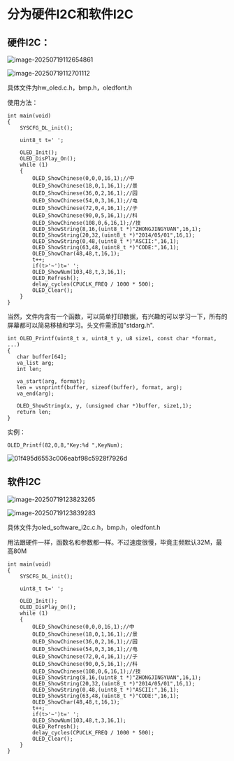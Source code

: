 # 分为硬件I2C和软件I2C

## 硬件I2C：

![image-20250719112654861](./assets/image-20250719112654861.png)

![image-20250719112701112](./assets/image-20250719112701112.png)

具体文件为hw_oled.c.h，bmp.h，oledfont.h

使用方法：

```
int main(void)
{
    SYSCFG_DL_init();

    uint8_t t=' ';

    OLED_Init();
    OLED_DisPlay_On();
    while (1) 
    {
        OLED_ShowChinese(0,0,0,16,1);//中
        OLED_ShowChinese(18,0,1,16,1);//景
        OLED_ShowChinese(36,0,2,16,1);//园
        OLED_ShowChinese(54,0,3,16,1);//电
        OLED_ShowChinese(72,0,4,16,1);//子
        OLED_ShowChinese(90,0,5,16,1);//科
        OLED_ShowChinese(108,0,6,16,1);//技
        OLED_ShowString(8,16,(uint8_t *)"ZHONGJINGYUAN",16,1);
        OLED_ShowString(20,32,(uint8_t *)"2014/05/01",16,1);
        OLED_ShowString(0,48,(uint8_t *)"ASCII:",16,1);  
        OLED_ShowString(63,48,(uint8_t *)"CODE:",16,1);
        OLED_ShowChar(48,48,t,16,1);
        t++;
        if(t>'~')t=' ';
        OLED_ShowNum(103,48,t,3,16,1);
        OLED_Refresh();
        delay_cycles(CPUCLK_FREQ / 1000 * 500);
        OLED_Clear();
    }
}
```

当然，文件内含有一个函数，可以简单打印数据，有兴趣的可以学习一下，所有的屏幕都可以简易移植和学习。头文件需添加"stdarg.h".

```
int OLED_Printf(uint8_t x, uint8_t y, u8 size1, const char *format, ...)
{
   char buffer[64];
   va_list arg;
   int len;

   va_start(arg, format);
   len = vsnprintf(buffer, sizeof(buffer), format, arg);
   va_end(arg);

   OLED_ShowString(x, y, (unsigned char *)buffer, size1,1);
   return len;
}
```

实例：

```
OLED_Printf(82,0,8,"Key:%d ",KeyNum);
```

![01f495d6553c006eabf98c5928f7926d](./assets/01f495d6553c006eabf98c5928f7926d.jpg)

## 软件I2C

![image-20250719123823265](./assets/image-20250719123823265.png)

![image-20250719123839283](./assets/image-20250719123839283.png)

具体文件为oled_software_i2c.c.h，bmp.h，oledfont.h

用法跟硬件一样，函数名和参数都一样。不过速度很慢，毕竟主频默认32M，最高80M

```
int main(void)
{
    SYSCFG_DL_init();

    uint8_t t=' ';

    OLED_Init();
    OLED_DisPlay_On();
    while (1) 
    {
        OLED_ShowChinese(0,0,0,16,1);//中
        OLED_ShowChinese(18,0,1,16,1);//景
        OLED_ShowChinese(36,0,2,16,1);//园
        OLED_ShowChinese(54,0,3,16,1);//电
        OLED_ShowChinese(72,0,4,16,1);//子
        OLED_ShowChinese(90,0,5,16,1);//科
        OLED_ShowChinese(108,0,6,16,1);//技
        OLED_ShowString(8,16,(uint8_t *)"ZHONGJINGYUAN",16,1);
        OLED_ShowString(20,32,(uint8_t *)"2014/05/01",16,1);
        OLED_ShowString(0,48,(uint8_t *)"ASCII:",16,1);  
        OLED_ShowString(63,48,(uint8_t *)"CODE:",16,1);
        OLED_ShowChar(48,48,t,16,1);
        t++;
        if(t>'~')t=' ';
        OLED_ShowNum(103,48,t,3,16,1);
        OLED_Refresh();
        delay_cycles(CPUCLK_FREQ / 1000 * 500);
        OLED_Clear();
    }
}
```

